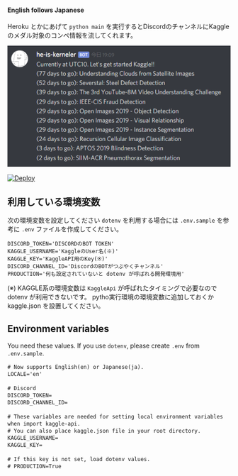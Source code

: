 #### English follows Japanese

Heroku とかにあげて `python main` を実行するとDiscordのチャンネルにKaggleのメダル対象のコンペ情報を流してくれます。

![sample](./sample.png)

<a href="https://heroku.com/deploy?template=https://github.com/regonn/kaggle-discord-bot&env[PRODUCTION]=true">
  <img src="https://www.herokucdn.com/deploy/button.svg" alt="Deploy">
</a>

## 利用している環境変数

次の環境変数を設定してください
`dotenv` を利用する場合には `.env.sample` を参考に `.env` ファイルを作成してください。

```
DISCORD_TOKEN='DISCORDのBOT TOKEN'
KAGGLE_USERNAME='KaggleのUser名(※)'
KAGGLE_KEY='KaggleAPI用のKey(※)'
DISCORD_CHANNEL_ID='DiscordのBOTがつぶやくチャンネル'
PRODUCTION='何も設定されていないと dotenv が呼ばれる開発環境用'
```

(※) KAGGLE系の環境変数は `KaggleApi` が呼ばれたタイミングで必要なので dotenv が利用できないです。
pytho実行環境の環境変数に追加しておくか kaggle.json を設置してください。

## Environment variables

You need these values.
If you use `dotenv`, please create `.env` from `.env.sample`.

```
# Now supports English(en) or Japanese(ja).
LOCALE='en'

# Discord
DISCORD_TOKEN=
DISCORD_CHANNEL_ID=

# These variables are needed for setting local environment variables when import kaggle-api.
# You can also place kaggle.json file in your root directory.
KAGGLE_USERNAME=
KAGGLE_KEY=

# If this key is not set, load dotenv values.
# PRODUCTION=True
```
